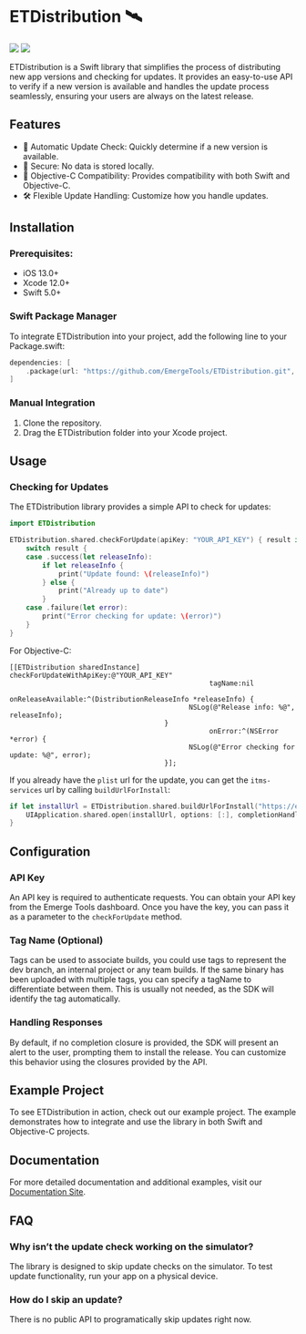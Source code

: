 # ETDistribution 🛰️

[![](https://img.shields.io/endpoint?url=https%3A%2F%2Fswiftpackageindex.com%2Fapi%2Fpackages%2FEmergeTools%2FETDistribution%2Fbadge%3Ftype%3Dswift-versions)](https://swiftpackageindex.com/EmergeTools/ETDistribution)
[![](https://img.shields.io/endpoint?url=https%3A%2F%2Fswiftpackageindex.com%2Fapi%2Fpackages%2FEmergeTools%2FETDistribution%2Fbadge%3Ftype%3Dplatforms)](https://swiftpackageindex.com/EmergeTools/ETDistribution)

ETDistribution is a Swift library that simplifies the process of distributing new app versions and checking for updates. It provides an easy-to-use API to verify if a new version is available and handles the update process seamlessly, ensuring your users are always on the latest release.

## Features

- 🚀 Automatic Update Check: Quickly determine if a new version is available.
- 🔑 Secure: No data is stored locally.
- 🎯 Objective-C Compatibility: Provides compatibility with both Swift and Objective-C.
- 🛠️ Flexible Update Handling: Customize how you handle updates.

## Installation

### Prerequisites:
- iOS 13.0+
- Xcode 12.0+
- Swift 5.0+

### Swift Package Manager

To integrate ETDistribution into your project, add the following line to your Package.swift:
```swift
dependencies: [
    .package(url: "https://github.com/EmergeTools/ETDistribution.git", from: "v0.1.0")
]
```

### Manual Integration
1.	Clone the repository.
2.	Drag the ETDistribution folder into your Xcode project.

## Usage

### Checking for Updates
The ETDistribution library provides a simple API to check for updates:
```swift
import ETDistribution

ETDistribution.shared.checkForUpdate(apiKey: "YOUR_API_KEY") { result in
    switch result {
    case .success(let releaseInfo):
        if let releaseInfo {
            print("Update found: \(releaseInfo)")
        } else {
            print("Already up to date")
        }
    case .failure(let error):
        print("Error checking for update: \(error)")
    }
}
```

For Objective-C:
```objc
[[ETDistribution sharedInstance] checkForUpdateWithApiKey:@"YOUR_API_KEY"
                                                 tagName:nil
                                      onReleaseAvailable:^(DistributionReleaseInfo *releaseInfo) {
                                            NSLog(@"Release info: %@", releaseInfo);
                                      }
                                                 onError:^(NSError *error) {
                                            NSLog(@"Error checking for update: %@", error);
                                      }];
```

If you already have the `plist` url for the update, you can get the `itms-services` url by calling `buildUrlForInstall`:
```swift
if let installUrl = ETDistribution.shared.buildUrlForInstall("https://example.com/app.plist") {
    UIApplication.shared.open(installUrl, options: [:], completionHandler: nil)
}
```

## Configuration

### API Key

An API key is required to authenticate requests. You can obtain your API key from the Emerge Tools dashboard. Once you have the key, you can pass it as a parameter to the `checkForUpdate` method.

### Tag Name (Optional)

Tags can be used to associate builds, you could use tags to represent the dev branch, an internal project or any team builds. If the same binary has been uploaded with multiple tags, you can specify a tagName to differentiate between them. This is usually not needed, as the SDK will identify the tag automatically.

### Handling Responses

By default, if no completion closure is provided, the SDK will present an alert to the user, prompting them to install the release. You can customize this behavior using the closures provided by the API.

## Example Project
To see ETDistribution in action, check out our example project. The example demonstrates how to integrate and use the library in both Swift and Objective-C projects.

## Documentation

For more detailed documentation and additional examples, visit our [Documentation Site](https://docs.emergetools.com/).

## FAQ

### Why isn’t the update check working on the simulator?

The library is designed to skip update checks on the simulator. To test update functionality, run your app on a physical device.

### How do I skip an update?

There is no public API to programatically skip updates right now.